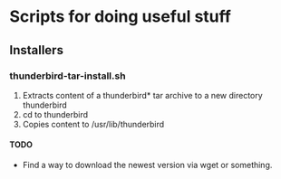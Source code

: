 # Scripts for doing useful stuff


## Installers

### thunderbird-tar-install.sh

1. Extracts content of a thunderbird* tar archive to a new directory thunderbird
2. cd to thunderbird
3. Copies content to /usr/lib/thunderbird

#### TODO

- Find a way to download the newest version via wget or something.

